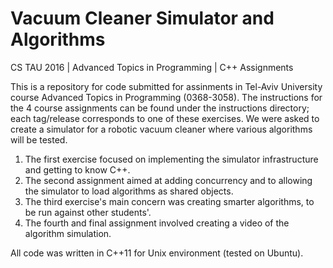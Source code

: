 # Vacuum Cleaner Simulator and Algorithms
CS TAU 2016 | Advanced Topics in Programming | C++ Assignments

This is a repository for code submitted for assinments in Tel-Aviv University course Advanced Topics in Programming (0368-3058). 
The instructions for the 4 course assignments can be found under the instructions directory; 
each tag/release corresponds to one of these exercises.
We were asked to create a simulator for a robotic vacuum cleaner where various algorithms will be tested. 
<ol>
  <li>The first exercise focused on implementing the simulator infrastructure and getting to know C++.</li>
  <li>The second assignment aimed at adding concurrency and to allowing the simulator to load algorithms as shared objects.</li>
  <li>The third exercise's main concern was creating smarter algorithms, to be run against other students'.</li>
  <li>The fourth and final assignment involved creating a video of the algorithm simulation.</li>
</ol>

All code was written in C++11 for Unix environment (tested on Ubuntu).
